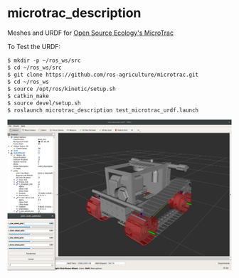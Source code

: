 # microtrac_description
Meshes and URDF for [Open Source Ecology's MicroTrac](http://opensourceecology.org/wiki/Tractor_Construction_Set_2017)

To Test the URDF:

    $ mkdir -p ~/ros_ws/src
    $ cd ~/ros_ws/src
    $ git clone https://github.com/ros-agriculture/microtrac.git
    $ cd ~/ros_ws
    $ source /opt/ros/kinetic/setup.sh
    $ catkin_make
    $ source devel/setup.sh
    $ roslaunch microtrac_description test_microtrac_urdf.launch

![MicroTrac RViz](config/microtrac_rviz.png?raw=true "MicroTrac in RViz")
